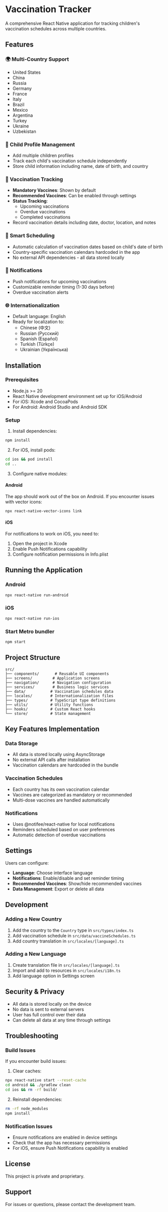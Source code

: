 # Vaccination Tracker

A comprehensive React Native application for tracking children's vaccination schedules across multiple countries.

## Features

### 🌍 Multi-Country Support
- United States
- China
- Russia
- Germany
- France
- Italy
- Brazil
- Mexico
- Argentina
- Turkey
- Ukraine
- Uzbekistan

### 👶 Child Profile Management
- Add multiple children profiles
- Track each child's vaccination schedule independently
- Store child information including name, date of birth, and country

### 💉 Vaccination Tracking
- **Mandatory Vaccines**: Shown by default
- **Recommended Vaccines**: Can be enabled through settings
- **Status Tracking**: 
  - Upcoming vaccinations
  - Overdue vaccinations
  - Completed vaccinations
- Record vaccination details including date, doctor, location, and notes

### 📅 Smart Scheduling
- Automatic calculation of vaccination dates based on child's date of birth
- Country-specific vaccination calendars hardcoded in the app
- No external API dependencies - all data stored locally

### 🔔 Notifications
- Push notifications for upcoming vaccinations
- Customizable reminder timing (1-30 days before)
- Overdue vaccination alerts

### 🌐 Internationalization
- Default language: English
- Ready for localization to:
  - Chinese (中文)
  - Russian (Русский)
  - Spanish (Español)
  - Turkish (Türkçe)
  - Ukrainian (Українська)

## Installation

### Prerequisites
- Node.js >= 20
- React Native development environment set up for iOS/Android
- For iOS: Xcode and CocoaPods
- For Android: Android Studio and Android SDK

### Setup

1. Install dependencies:
```bash
npm install
```

2. For iOS, install pods:
```bash
cd ios && pod install
cd ..
```

3. Configure native modules:

#### Android
The app should work out of the box on Android. If you encounter issues with vector icons:
```bash
npx react-native-vector-icons link
```

#### iOS
For notifications to work on iOS, you need to:
1. Open the project in Xcode
2. Enable Push Notifications capability
3. Configure notification permissions in Info.plist

## Running the Application

### Android
```bash
npx react-native run-android
```

### iOS
```bash
npx react-native run-ios
```

### Start Metro bundler
```bash
npm start
```

## Project Structure

```
src/
├── components/       # Reusable UI components
├── screens/         # Application screens
├── navigation/      # Navigation configuration
├── services/        # Business logic services
├── data/           # Vaccination schedules data
├── locales/        # Internationalization files
├── types/          # TypeScript type definitions
├── utils/          # Utility functions
├── hooks/          # Custom React hooks
└── store/          # State management
```

## Key Features Implementation

### Data Storage
- All data is stored locally using AsyncStorage
- No external API calls after installation
- Vaccination calendars are hardcoded in the bundle

### Vaccination Schedules
- Each country has its own vaccination calendar
- Vaccines are categorized as mandatory or recommended
- Multi-dose vaccines are handled automatically

### Notifications
- Uses @notifee/react-native for local notifications
- Reminders scheduled based on user preferences
- Automatic detection of overdue vaccinations

## Settings

Users can configure:
- **Language**: Choose interface language
- **Notifications**: Enable/disable and set reminder timing
- **Recommended Vaccines**: Show/hide recommended vaccines
- **Data Management**: Export or delete all data

## Development

### Adding a New Country

1. Add the country to the `Country` type in `src/types/index.ts`
2. Add vaccination schedule in `src/data/vaccineSchedules.ts`
3. Add country translation in `src/locales/[language].ts`

### Adding a New Language

1. Create translation file in `src/locales/[language].ts`
2. Import and add to resources in `src/locales/i18n.ts`
3. Add language option in Settings screen

## Security & Privacy

- All data is stored locally on the device
- No data is sent to external servers
- User has full control over their data
- Can delete all data at any time through settings

## Troubleshooting

### Build Issues

If you encounter build issues:

1. Clear caches:
```bash
npx react-native start --reset-cache
cd android && ./gradlew clean
cd ios && rm -rf build/
```

2. Reinstall dependencies:
```bash
rm -rf node_modules
npm install
```

### Notification Issues

- Ensure notifications are enabled in device settings
- Check that the app has necessary permissions
- For iOS, ensure Push Notifications capability is enabled

## License

This project is private and proprietary.

## Support

For issues or questions, please contact the development team.